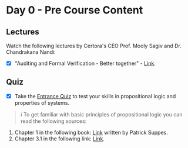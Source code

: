 # Day 0 - Pre Course Content

## Lectures
Watch the following lectures by Certora's CEO Prof. Mooly Sagiv and Dr. Chandrakana Nandi:

- [x] "Auditing and Formal Verification - Better together" - [Link](https://youtu.be/VGSsPIsbb6U).

## Quiz

- [x] Take the [Entrance Quiz]() to test your skills in propositional logic and properties of systems.

> :information_source: To get familiar with basic principles of propositional logic you can read the following sources:
1. Chapter 1 in the following book: [Link](http://web.mit.edu/gleitz/www/Introduction%20to%20Logic%20-%20P.%20Suppes%20(1957)%20WW.pdf) written by Patrick Suppes.
2. Chapter 3.1 in the following link: [Link](http://discrete.openmathbooks.org/dmoi2/sec_propositional.html).